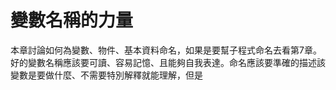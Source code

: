 # 變數名稱的力量
本章討論如何為變數、物件、基本資料命名，如果是要幫子程式命名去看第7章。
好的變數名稱應該要可讀、容易記憶、且能夠自我表達。命名應該要準確的描述該變數是要做什麼、不需要特別解釋就能理解，但是
<!--stackedit_data:
eyJoaXN0b3J5IjpbMTg2NDI2MzY5NSwtMjA5NzEzOTg0MV19
-->